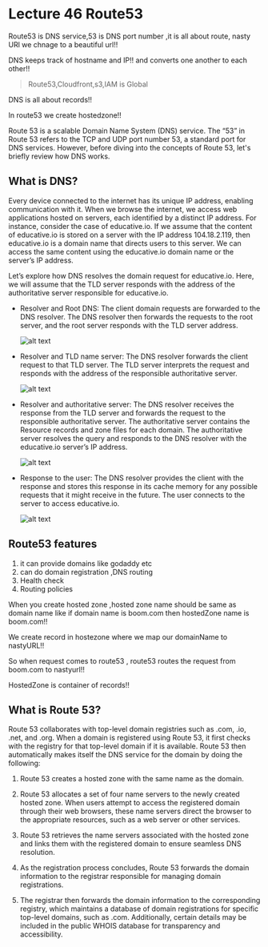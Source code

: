 # Lecture 46 Route53

Route53 is DNS service,53 is DNS port number ,it is all about route, nasty URl we chnage to a beautiful url!!

DNS keeps track of hostname and IP!! and converts one another to each other!!

>Route53,Cloudfront,s3,IAM is Global

DNS is all about records!!

In route53 we create hostedzone!!

Route 53 is a scalable Domain Name System (DNS) service. The “53” in Route 53 refers to the TCP and UDP port number 53, a standard port for DNS services. However, before diving into the concepts of Route 53, let's briefly review how DNS works.

## What is DNS?
Every device connected to the internet has its unique IP address, enabling communication with it. When we browse the internet, we access web applications hosted on servers, each identified by a distinct IP address. For instance, consider the case of educative.io. If we assume that the content of educative.io is stored on a server with the IP address 104.18.2.119, then educative.io is a domain name that directs users to this server. We can access the same content using the educative.io domain name or the server’s IP address.

Let’s explore how DNS resolves the domain request for educative.io. Here, we will assume that the TLD server responds with the address of the authoritative server responsible for educative.io.

- Resolver and Root DNS: The client domain requests are forwarded to the DNS resolver. The DNS resolver then forwards the requests to the root server, and the root server responds with the TLD server address.

    ![alt text](image.png)
- Resolver and TLD name server: The DNS resolver forwards the client request to that TLD server. The TLD server interprets the request and responds with the address of the responsible authoritative server.

    ![alt text](image-1.png)
- Resolver and authoritative server: The DNS resolver receives the response from the TLD server and forwards the request to the responsible authoritative server. The authoritative server contains the Resource records and zone files for each domain. The authoritative server resolves the query and responds to the DNS resolver with the educative.io server’s IP address.

    ![alt text](image-2.png)

- Response to the user: The DNS resolver provides the client with the response and stores this response in its cache memory for any possible requests that it might receive in the future. The user connects to the server to access educative.io.

    ![alt text](image-3.png)

## Route53 features
1. it can provide domains like godaddy etc
2. can do domain registration ,DNS routing
3. Health check
4. Routing policies

When you create hosted zone ,hosted zone name should be same as domain name like if domain name is boom.com then hostedZone name is boom.com!!

We create record in hostezone where we map our domainName to nastyURL!!

So when request comes to route53 , route53 routes the request from boom.com to nastyurl!!

HostedZone is container of records!!

## What is Route 53?
Route 53 collaborates with top-level domain registries such as .com, .io, .net, and .org. When a domain is registered using Route 53, it first checks with the registry for that top-level domain if it is available. Route 53 then automatically makes itself the DNS service for the domain by doing the following:

1. Route 53 creates a hosted zone with the same name as the domain.

2. Route 53 allocates a set of four name servers to the newly created hosted zone. When users attempt to access the registered domain through their web browsers, these name servers direct the browser to the appropriate resources, such as a web server or other services.

3. Route 53 retrieves the name servers associated with the hosted zone and links them with the registered domain to ensure seamless DNS resolution.

4. As the registration process concludes, Route 53 forwards the domain information to the registrar responsible for managing domain registrations. 

5. The registrar then forwards the domain information to the corresponding registry, which maintains a database of domain registrations for specific top-level domains, such as .com. Additionally, certain details may be included in the public WHOIS database for transparency and accessibility.







































